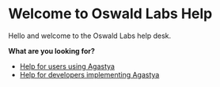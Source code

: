 # Welcome to Oswald Labs Help

Hello and welcome to the Oswald Labs help desk.

**What are you looking for?**

- [Help for users using Agastya](/usage-guidelines/)
- [Help for developers implementing Agastya](/developers/)